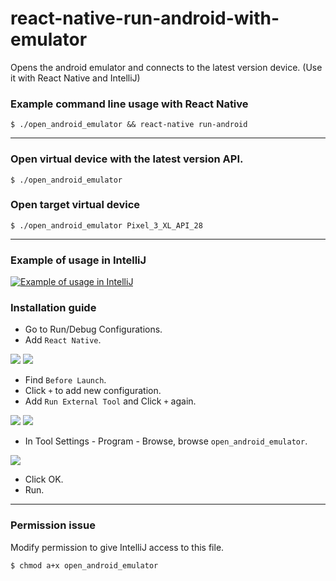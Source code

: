 # react-native-run-android-with-emulator
Opens the android emulator and connects to the latest version device. (Use it with React Native and IntelliJ)

### Example command line usage with React Native
```
$ ./open_android_emulator && react-native run-android
```

---

### Open virtual device with the latest version API.
```
$ ./open_android_emulator
```

### Open target virtual device
```
$ ./open_android_emulator Pixel_3_XL_API_28
```

---

### Example of usage in IntelliJ
[![Example of usage in IntelliJ](http://img.youtube.com/vi/PJO1Um3gCTU/0.jpg)](https://youtu.be/PJO1Um3gCTU)


### Installation guide
- Go to Run/Debug Configurations.
- Add `React Native`.

![](https://user-images.githubusercontent.com/24663059/64314837-501f3f00-cfeb-11e9-9094-ce8d39c683c7.png)
![](https://user-images.githubusercontent.com/24663059/64314838-501f3f00-cfeb-11e9-92bf-014e241f08df.png)

- Find `Before Launch`.
- Click `+` to add new configuration.
- Add `Run External Tool` and Click `+` again.

![](https://user-images.githubusercontent.com/24663059/64314839-50b7d580-cfeb-11e9-9eb4-68f5b7896fc3.png)
![](https://user-images.githubusercontent.com/24663059/64314840-50b7d580-cfeb-11e9-9152-b92f60f29d2d.png)

- In Tool Settings - Program - Browse, browse `open_android_emulator`.

![](https://user-images.githubusercontent.com/24663059/64314841-50b7d580-cfeb-11e9-9ae5-d095b07cc42f.png)

- Click OK.
- Run.

---

### Permission issue

Modify permission to give IntelliJ access to this file.

```
$ chmod a+x open_android_emulator
```










